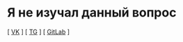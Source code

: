 # Я не изучал данный вопрос

\[ [VK](https://vk.com/hepller) \] \[ [TG](https://t.me/hepller) \] \[ [GitLab](https://t.me/hepller) \]
